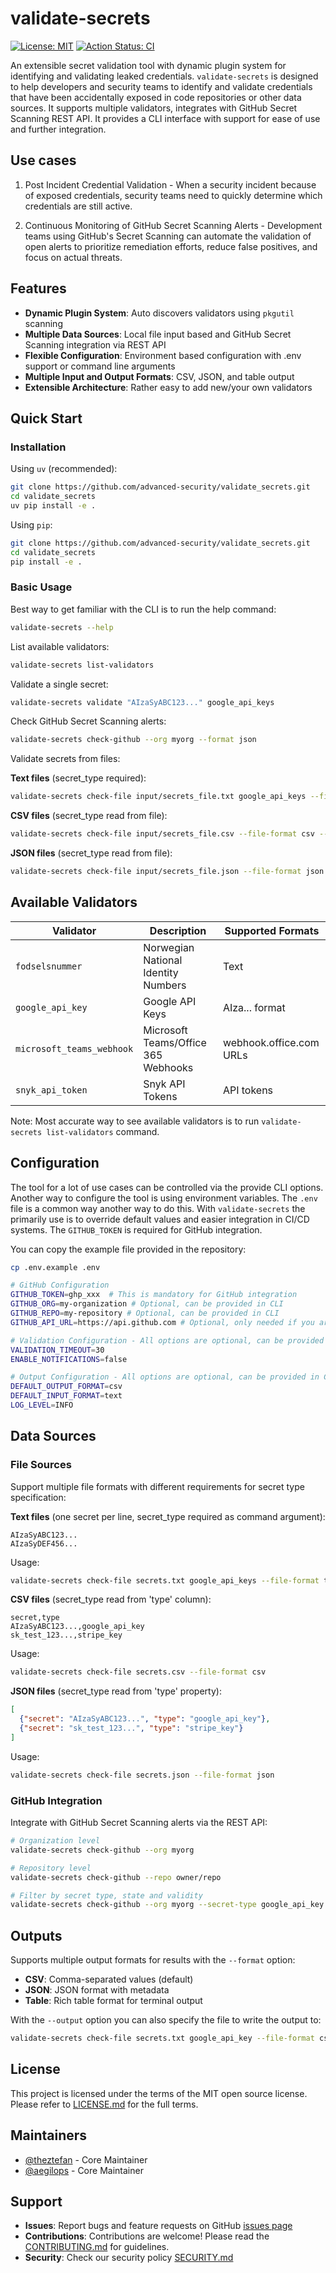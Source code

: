 # validate-secrets

[![License: MIT](https://img.shields.io/badge/License-MIT-yellow.svg)](https://opensource.org/licenses/MIT)
[![Action Status: CI](https://github.com/advanced-security/validate-secrets/actions/workflows/ci.yml/badge.svg)](https://github.com/advanced-security/validate-secrets/actions/workflows/ci.yml)

An extensible secret validation tool with dynamic plugin system for identifying and validating leaked credentials. `validate-secrets` is designed to help developers and security teams to identify and validate  credentials that have been accidentally exposed in code repositories or other data sources. It supports multiple validators, integrates with GitHub Secret Scanning REST API. It provides a CLI interface with support for ease of use and further integration.

## Use cases

1. Post Incident Credential Validation - When a security incident because of exposed credentials, security teams need to quickly determine which credentials are still active.

2. Continuous Monitoring of GitHub Secret Scanning Alerts - Development teams using GitHub's Secret Scanning can automate the validation of open alerts to prioritize remediation efforts, reduce false positives, and focus on actual threats.

## Features

- **Dynamic Plugin System**: Auto discovers validators using `pkgutil` scanning
- **Multiple Data Sources**: Local file input based and GitHub Secret Scanning integration via REST API
- **Flexible Configuration**: Environment based configuration with .env support or command line arguments
- **Multiple Input and Output Formats**: CSV, JSON, and table output
- **Extensible Architecture**: Rather easy to add new/your own validators

## Quick Start

### Installation

Using `uv` (recommended):

```bash
git clone https://github.com/advanced-security/validate_secrets.git
cd validate_secrets
uv pip install -e .
```

Using `pip`:

```bash
git clone https://github.com/advanced-security/validate_secrets.git
cd validate_secrets
pip install -e .
```

### Basic Usage

Best way to get familiar with the CLI is to run the help command:

```bash
validate-secrets --help
```

List available validators:

```bash
validate-secrets list-validators
```

Validate a single secret:

```bash
validate-secrets validate "AIzaSyABC123..." google_api_keys
```

Check GitHub Secret Scanning alerts:

```bash
validate-secrets check-github --org myorg --format json
```

Validate secrets from files:

**Text files** (secret_type required):

```bash
validate-secrets check-file input/secrets_file.txt google_api_keys --file-format text --format table
```

**CSV files** (secret_type read from file):

```bash
validate-secrets check-file input/secrets_file.csv --file-format csv --format table
```

**JSON files** (secret_type read from file):

```bash
validate-secrets check-file input/secrets_file.json --file-format json --format table
```

## Available Validators

| Validator | Description | Supported Formats |
|-----------|-------------|-------------------|
| `fodselsnummer` | Norwegian National Identity Numbers | Text |
| `google_api_key` | Google API Keys | AIza... format |
| `microsoft_teams_webhook` | Microsoft Teams/Office 365 Webhooks | webhook.office.com URLs |
| `snyk_api_token` | Snyk API Tokens | API tokens |

Note: Most accurate way to see available validators is to run `validate-secrets list-validators` command.

## Configuration

The tool for a lot of use cases can be controlled via the provide CLI options. Another way to configure the tool is using environment variables. The `.env` file is a common way another way to do this. With `validate-secrets` the primarily use is to override default values and easier integration in CI/CD systems. The `GITHUB_TOKEN` is required for GitHub integration.

You can copy the example file provided in the repository:

```bash
cp .env.example .env
```

```bash
# GitHub Configuration
GITHUB_TOKEN=ghp_xxx  # This is mandatory for GitHub integration
GITHUB_ORG=my-organization # Optional, can be provided in CLI
GITHUB_REPO=my-repository # Optional, can be provided in CLI
GITHUB_API_URL=https://api.github.com # Optional, only needed if you are integrating with your GHES or GHEC DR instance

# Validation Configuration - All options are optional, can be provided in CLI
VALIDATION_TIMEOUT=30 
ENABLE_NOTIFICATIONS=false

# Output Configuration - All options are optional, can be provided in CLI
DEFAULT_OUTPUT_FORMAT=csv
DEFAULT_INPUT_FORMAT=text
LOG_LEVEL=INFO
```

## Data Sources

### File Sources

Support multiple file formats with different requirements for secret type specification:

**Text files** (one secret per line, secret_type required as command argument):

```text
AIzaSyABC123...
AIzaSyDEF456...
```

Usage:

```bash
validate-secrets check-file secrets.txt google_api_keys --file-format text
```

**CSV files** (secret_type read from 'type' column):

```csv
secret,type
AIzaSyABC123...,google_api_key
sk_test_123...,stripe_key
```

Usage:

```bash
validate-secrets check-file secrets.csv --file-format csv
```

**JSON files** (secret_type read from 'type' property):

```json
[
  {"secret": "AIzaSyABC123...", "type": "google_api_key"},
  {"secret": "sk_test_123...", "type": "stripe_key"}
]
```

Usage:

```bash
validate-secrets check-file secrets.json --file-format json
```

### GitHub Integration

Integrate with GitHub Secret Scanning alerts via the REST API:

```bash
# Organization level
validate-secrets check-github --org myorg

# Repository level   
validate-secrets check-github --repo owner/repo

# Filter by secret type, state and validity
validate-secrets check-github --org myorg --secret-type google_api_key --state open --validity unknown
```

## Outputs

Supports multiple output formats for results with the `--format` option:

- **CSV**: Comma-separated values (default)
- **JSON**: JSON format with metadata
- **Table**: Rich table format for terminal output

With the `--output` option you can also specify the file to write the output to:

```bash
validate-secrets check-file secrets.txt google_api_key --file-format csv --output results.csv
```

## License

This project is licensed under the terms of the MIT open source license. Please refer to [LICENSE.md](LICENSE.md) for the full terms.

## Maintainers

- [@theztefan](https://github.com/theztefan) - Core Maintainer
- [@aegilops](https://github.com/aegilops) - Core Maintainer

## Support

- **Issues**: Report bugs and feature requests on GitHub [issues page](https://github.com/advanced-security/validate_secrets/issues)
- **Contributions**: Contributions are welcome! Please read the [CONTRIBUTING.md](CONTRIBUTING.md) for guidelines.
- **Security**: Check our security policy [SECURITY.md](SECURITY.md)
